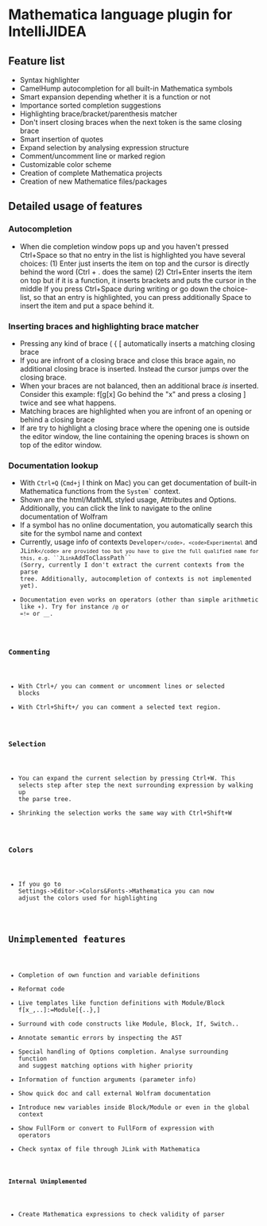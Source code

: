 Mathematica language plugin for IntelliJIDEA
=============================================

Feature list
------------

- Syntax highlighter
- CamelHump autocompletion for all built-in Mathematica symbols
- Smart expansion depending whether it is a function or not
- Importance sorted completion suggestions
- Highlighting brace/bracket/parenthesis matcher
- Don't insert closing braces when the next token is the same closing brace
- Smart insertion of quotes
- Expand selection by analysing expression structure
- Comment/uncomment line or marked region
- Customizable color scheme
- Creation of complete Mathematica projects
- Creation of new Mathematice files/packages

Detailed usage of features
--------------------------

### Autocompletion

- When die completion window pops up and you haven't pressed Ctrl+Space so that no entry in the list is highlighted
  you have several choices:
	(1) Enter just inserts the item on top and the cursor is directly behind the word (Ctrl + . does the same)
	(2) Ctrl+Enter inserts the item on top but if it is a function, it inserts brackets and puts the cursor in the middle
  If you press Ctrl+Space during writing or go down the choice-list, so that an entry is highlighted, you can press
  additionally Space to insert the item and put a space behind it.

### Inserting braces and highlighting brace matcher

- Pressing any kind of brace ( { [ automatically inserts a matching closing brace
- If you are infront of a closing brace and close this brace again, no additional closing brace is inserted. Instead
  the cursor jumps over the closing brace.
- When your braces are not balanced, then an additional brace *is* inserted. Consider this example: f[g[x]
  Go behind the "x" and press a closing ] twice and see what happens.
- Matching braces are highlighted when you are infront of an opening or behind a closing brace
- If are try to highlight a closing brace where the opening one is outside the editor window, the line containing the
  opening braces is shown on top of the editor window.

### Documentation lookup

- With `Ctrl+Q` (`Cmd+j` I think on Mac) you can get documentation of built-in Mathematica functions from the
  <code>System`</code> context.
- Shown are the html/MathML styled usage, Attributes and Options. Additionally, you can click the link to navigate to
  the online documentation of Wolfram
- If a symbol has no online documentation, you automatically search this site for the symbol name and context
- Currently, usage info of contexts <code>Developer`</code>, <code>Experimental`</code> and <code>JLink`</code>
  are provided too but you have to give the full qualified name for this, e.g. ``JLink`AddToClassPath``
  (Sorry, currently I don't extract the current contexts from the parse tree. Additionally, autocompletion of contexts is not implemented yet).
- Documentation even works on operators (other than simple arithmetic like `+`).
  Try for instance `/@` or `=!=` or `__`.
### Commenting

- With Ctrl+/ you can comment or uncomment lines or selected blocks
- With Ctrl+Shift+/ you can comment a selected text region.

### Selection

- You can expand the current selection by pressing Ctrl+W. This selects step after step the next surrounding expression
  by walking up the parse tree.
- Shrinking the selection works the same way with Ctrl+Shift+W

### Colors

- If you go to Settings->Editor->Colors&Fonts->Mathematica you can now adjust the colors used for highlighting


Unimplemented features
----------------------

- Completion of own function and variable definitions
- Reformat code
- Live templates like function definitions with Module/Block f[x_,..]:=Module[{..},]
- Surround with code constructs like Module, Block, If, Switch..
- Annotate semantic errors by inspecting the AST
- Special handling of Options completion. Analyse surrounding function and suggest matching options with higher priority
- Information of function arguments (parameter info)
- Show quick doc and call external Wolfram documentation
- Introduce new variables inside Block/Module or even in the global context
- Show FullForm or convert to FullForm of expression with operators
- Check syntax of file through JLink with Mathematica


**Internal Unimplemented**

- Create Mathematica expressions to check validity of parser

